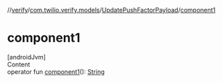 //[verify](../../index.md)/[com.twilio.verify.models](../index.md)/[UpdatePushFactorPayload](index.md)/[component1](component1.md)



# component1  
[androidJvm]  
Content  
operator fun [component1](component1.md)(): [String](https://kotlinlang.org/api/latest/jvm/stdlib/kotlin/-string/index.html)  



